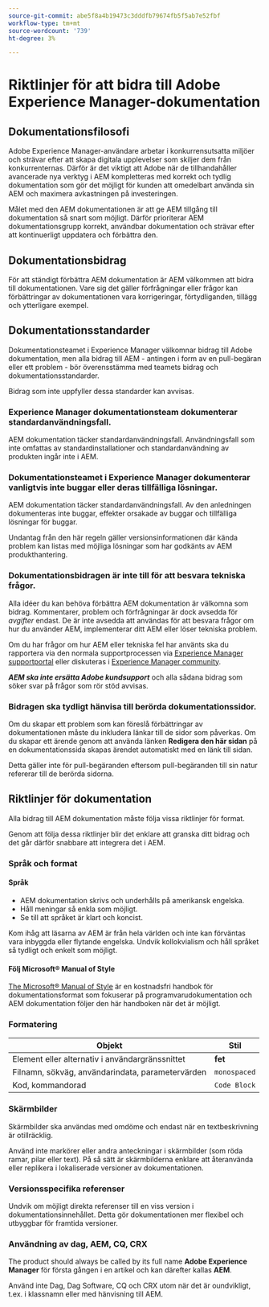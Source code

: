 ```yaml
---
source-git-commit: abe5f8a4b19473c3dddfb79674fb5f5ab7e52fbf
workflow-type: tm+mt
source-wordcount: '739'
ht-degree: 3%

---
```

# Riktlinjer för att bidra till Adobe Experience Manager-dokumentation

## Dokumentationsfilosofi

Adobe Experience Manager-användare arbetar i konkurrensutsatta miljöer och strävar efter att skapa digitala upplevelser som skiljer dem från konkurrenternas. Därför är det viktigt att Adobe när de tillhandahåller avancerade nya verktyg i AEM kompletteras med korrekt och tydlig dokumentation som gör det möjligt för kunden att omedelbart använda sin AEM och maximera avkastningen på investeringen.

Målet med den AEM dokumentationen är att ge AEM tillgång till dokumentation så snart som möjligt. Därför prioriterar AEM dokumentationsgrupp korrekt, användbar dokumentation och strävar efter att kontinuerligt uppdatera och förbättra den.

## Dokumentationsbidrag

För att ständigt förbättra AEM dokumentation är AEM välkommen att bidra till dokumentationen. Vare sig det gäller förfrågningar eller frågor kan förbättringar av dokumentationen vara korrigeringar, förtydliganden, tillägg och ytterligare exempel.

## Dokumentationsstandarder

Dokumentationsteamet i Experience Manager välkomnar bidrag till Adobe dokumentation, men alla bidrag till AEM - antingen i form av en pull-begäran eller ett problem - bör överensstämma med teamets bidrag och dokumentationsstandarder.

Bidrag som inte uppfyller dessa standarder kan avvisas.

### Experience Manager dokumentationsteam dokumenterar standardanvändningsfall.

AEM dokumentation täcker standardanvändningsfall. Användningsfall som inte omfattas av standardinstallationer och standardanvändning av produkten ingår inte i AEM.

### Dokumentationsteamet i Experience Manager dokumenterar vanligtvis inte buggar eller deras tillfälliga lösningar.

AEM dokumentation täcker standardanvändningsfall. Av den anledningen dokumenteras inte buggar, effekter orsakade av buggar och tillfälliga lösningar för buggar.

Undantag från den här regeln gäller versionsinformationen där kända problem kan listas med möjliga lösningar som har godkänts av AEM produkthantering.

### Dokumentationsbidragen är inte till för att besvara tekniska frågor.

Alla idéer du kan behöva förbättra AEM dokumentation är välkomna som bidrag. Kommentarer, problem och förfrågningar är dock avsedda för *avgifter* endast. De är inte avsedda att användas för att besvara frågor om hur du använder AEM, implementerar ditt AEM eller löser tekniska problem.

Om du har frågor om hur AEM eller tekniska fel har använts ska du rapportera via den normala supportprocessen via [Experience Manager supportportal](https://experienceleague.adobe.com/?support-solution=Experience+Manager#home) eller diskuteras i [Experience Manager community](https://experienceleaguecommunities.adobe.com/t5/adobe-experience-manager/ct-p/adobe-experience-manager-community).

***AEM ska inte ersätta Adobe kundsupport*** och alla sådana bidrag som söker svar på frågor som rör stöd avvisas.

### Bidragen ska tydligt hänvisa till berörda dokumentationssidor.

Om du skapar ett problem som kan föreslå förbättringar av dokumentationen måste du inkludera länkar till de sidor som påverkas. Om du skapar ett ärende genom att använda länken **Redigera den här sidan** på en dokumentationssida skapas ärendet automatiskt med en länk till sidan.

Detta gäller inte för pull-begäranden eftersom pull-begäranden till sin natur refererar till de berörda sidorna.

## Riktlinjer för dokumentation

Alla bidrag till AEM dokumentation måste följa vissa riktlinjer för format.

Genom att följa dessa riktlinjer blir det enklare att granska ditt bidrag och det går därför snabbare att integrera det i AEM.

### Språk och format

#### Språk

* AEM dokumentation skrivs och underhålls på amerikansk engelska.
* Håll meningar så enkla som möjligt.
* Se till att språket är klart och koncist.

Kom ihåg att läsarna av AEM är från hela världen och inte kan förväntas vara inbyggda eller flytande engelska. Undvik kollokvialism och håll språket så tydligt och enkelt som möjligt.

#### Följ Microsoft® Manual of Style

[The Microsoft® Manual of Style](https://learn.microsoft.com/en-us/style-guide/welcome/) är en kostnadsfri handbok för dokumentationsformat som fokuserar på programvarudokumentation och AEM dokumentation följer den här handboken när det är möjligt.

### Formatering

| Objekt | Stil |
|---|---|
| Element eller alternativ i användargränssnittet | **fet** |
| Filnamn, sökväg, användarindata, parametervärden | `monospaced` |
| Kod, kommandorad | ```Code Block``` |

### Skärmbilder

Skärmbilder ska användas med omdöme och endast när en textbeskrivning är otillräcklig.

Använd inte markörer eller andra anteckningar i skärmbilder (som röda ramar, pilar eller text). På så sätt är skärmbilderna enklare att återanvända eller replikera i lokaliserade versioner av dokumentationen.

### Versionsspecifika referenser

Undvik om möjligt direkta referenser till en viss version i dokumentationsinnehållet. Detta gör dokumentationen mer flexibel och utbyggbar för framtida versioner.

### Användning av dag, AEM, CQ, CRX

The product should always be called by its full name **Adobe Experience Manager** för första gången i en artikel och kan därefter kallas **AEM**.

Använd inte Dag, Dag Software, CQ och CRX utom när det är oundvikligt, t.ex. i klassnamn eller med hänvisning till AEM.
